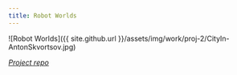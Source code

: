 ```yaml
---
title: Robot Worlds
---
```


![Robot Worlds]({{ site.github.url }}/assets/img/work/proj-2/CityIn-AntonSkvortsov.jpg)


*[Project repo](https://github.com/mrbrogrammer/Robot-Worlds)*

